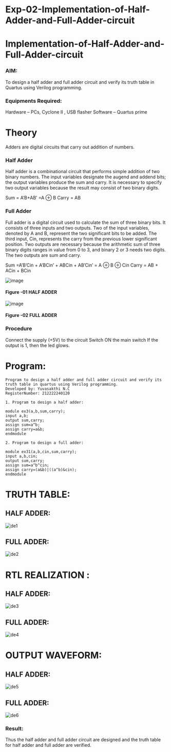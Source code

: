 # Exp-02-Implementation-of-Half-Adder-and-Full-Adder-circuit

# Implementation-of-Half-Adder-and-Full-Adder-circuit
### AIM:
To design a half adder and full adder circuit and verify its truth table in Quartus using Verilog programming.

### Equipments Required:
Hardware – PCs, Cyclone II , USB flasher
Software – Quartus prime
# Theory
Adders are digital circuits that carry out addition of numbers.

### Half Adder
Half adder is a combinational circuit that performs simple addition of two binary numbers. The input variables designate the augend and addend bits; the output variables produce the sum and carry. It is necessary to specify two output variables because the result may consist of two binary digits.

Sum = A’B+AB’ =A ⊕ B Carry = AB

### Full Adder
Full adder is a digital circuit used to calculate the sum of three binary bits. It consists of three inputs and two outputs. Two of the input variables, denoted by A and B, represent the two significant bits to be added. The third input, Cin, represents the carry from the previous lower significant position. Two outputs are necessary because the arithmetic sum of three binary digits ranges in value from 0 to 3, and binary 2 or 3 needs two digits. The two outputs are sum and carry.

Sum =A’B’Cin + A’BCin’ + ABCin + AB’Cin’ = A ⊕ B ⊕ Cin Carry = AB + ACin + BCin

 ![image](https://user-images.githubusercontent.com/36288975/163552156-a13e5a56-c638-4110-97d9-8896907c8d25.png)

#### Figure -01 HALF ADDER 


![image](https://user-images.githubusercontent.com/36288975/163552057-b3547877-6d07-45b4-b7e0-bcfebfad9e1d.png)

#### Figure -02 FULL ADDER 

### Procedure

Connect the supply (+5V) to the circuit
Switch ON the main switch
If the output is 1, then the led glows.
# Program:
```
Program to design a half adder and full adder circuit and verify its truth table in quartus using Verilog programming.
Developed by: Yuvasakthi N.C
RegisterNumber: 212222240120

1. Program to design a half adder:

module ex3(a,b,sum,carry);
input a,b;
output sum,carry;
assign sum=a^b;
assign carry=a&b;
endmodule 

2. Program to design a full adder:

module ex31(a,b,cin,sum,carry);
input a,b,cin;
output sum,carry;
assign sum=a^b^cin;
assign carry=(a&b)|((a^b)&cin);
endmodule
```
# TRUTH TABLE:
## HALF ADDER:
![de1](https://github.com/IamShakthi/Exp-02-Implementation-of-Half-Adder-and-Full-Adder-circuit/assets/117913445/70666de5-b556-41f8-bb40-87336e1649fb)

## FULL ADDER:
![de2](https://github.com/IamShakthi/Exp-02-Implementation-of-Half-Adder-and-Full-Adder-circuit/assets/117913445/0932c24e-b605-48a2-94bd-53b9fcbf80ef)

# RTL REALIZATION :
## HALF ADDER:
![de3](https://github.com/IamShakthi/Exp-02-Implementation-of-Half-Adder-and-Full-Adder-circuit/assets/117913445/b563fd43-e397-488c-8b63-6a28d4b455fd)

## FULL ADDER:
![de4](https://github.com/IamShakthi/Exp-02-Implementation-of-Half-Adder-and-Full-Adder-circuit/assets/117913445/ed5e42d7-a977-46ae-aabb-f1415cc4b5aa)

# OUTPUT WAVEFORM:
## HALF ADDER:
![de5](https://github.com/IamShakthi/Exp-02-Implementation-of-Half-Adder-and-Full-Adder-circuit/assets/117913445/e98b73eb-dde8-4382-be7e-38b075308ea4)

## FULL ADDER:
![de6](https://github.com/IamShakthi/Exp-02-Implementation-of-Half-Adder-and-Full-Adder-circuit/assets/117913445/dc17df59-9a64-4b2f-baf6-91f39d744e0f)

### Result:
Thus the half adder and full adder circuit are designed and the truth table for half adder and full adder are verified.
